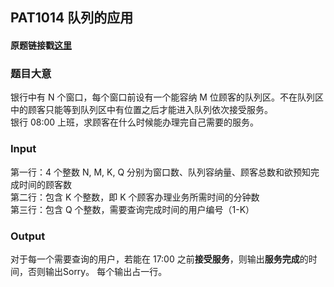 ## PAT1014 队列的应用
#### **原题链接戳[这里](https://www.patest.cn/contests/pat-a-practise/1014)**

### 题目大意
银行中有 N 个窗口，每个窗口前设有一个能容纳 M 位顾客的队列区。不在队列区中的顾客只能等到队列区中有位置之后才能进入队列依次接受服务。  
银行 08:00 上班，求顾客在什么时候能办理完自己需要的服务。

### Input
第一行：4 个整数 N, M, K, Q 分别为窗口数、队列容纳量、顾客总数和欲预知完成时间的顾客数  
第二行：包含 K 个整数，即 K 个顾客办理业务所需时间的分钟数  
第三行：包含 Q 个整数，需要查询完成时间的用户编号（1-K）
### Output
对于每一个需要查询的用户，若能在 17:00 之前**接受服务**，则输出**服务完成**的时间，否则输出Sorry。 每个输出占一行。